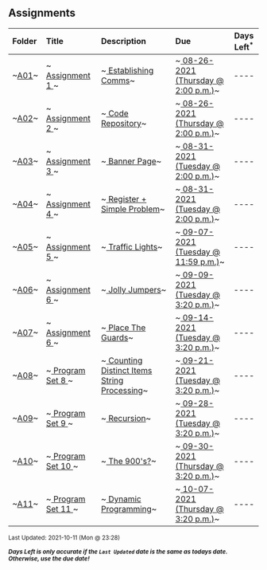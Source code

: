 ## Assignments

| Folder | Title | Description | Due | Days Left<sup>*</sup> |
|:------|:------|:------|:------|:-----:|
| ~<a href="https://github.com/rugbyprof/4883-Programming_Techniques/tree/master/Assignments/A01">A01</a>~ | ~<a href="https://github.com/rugbyprof/4883-Programming_Techniques/tree/master/Assignments/A01"> Assignment 1 </a>~ | ~<a href="https://github.com/rugbyprof/4883-Programming_Techniques/tree/master/Assignments/A01"> Establishing Comms</a>~ | ~<a href="https://github.com/rugbyprof/4883-Programming_Techniques/tree/master/Assignments/A01"> 08-26-2021 (Thursday @ 2:00 p.m.)</a>~ | ---- |
| ~<a href="https://github.com/rugbyprof/4883-Programming_Techniques/tree/master/Assignments/A02">A02</a>~ | ~<a href="https://github.com/rugbyprof/4883-Programming_Techniques/tree/master/Assignments/A02"> Assignment 2 </a>~ | ~<a href="https://github.com/rugbyprof/4883-Programming_Techniques/tree/master/Assignments/A02"> Code Repository</a>~ | ~<a href="https://github.com/rugbyprof/4883-Programming_Techniques/tree/master/Assignments/A02"> 08-26-2021 (Thursday @ 2:00 p.m.)</a>~ | ---- |
| ~<a href="https://github.com/rugbyprof/4883-Programming_Techniques/tree/master/Assignments/A03">A03</a>~ | ~<a href="https://github.com/rugbyprof/4883-Programming_Techniques/tree/master/Assignments/A03"> Assignment 3 </a>~ | ~<a href="https://github.com/rugbyprof/4883-Programming_Techniques/tree/master/Assignments/A03"> Banner Page</a>~ | ~<a href="https://github.com/rugbyprof/4883-Programming_Techniques/tree/master/Assignments/A03"> 08-31-2021 (Tuesday @ 2:00 p.m.)</a>~ | ---- |
| ~<a href="https://github.com/rugbyprof/4883-Programming_Techniques/tree/master/Assignments/A04">A04</a>~ | ~<a href="https://github.com/rugbyprof/4883-Programming_Techniques/tree/master/Assignments/A04"> Assignment 4 </a>~ | ~<a href="https://github.com/rugbyprof/4883-Programming_Techniques/tree/master/Assignments/A04"> Register + Simple Problem</a>~ | ~<a href="https://github.com/rugbyprof/4883-Programming_Techniques/tree/master/Assignments/A04"> 08-31-2021 (Tuesday @ 2:00 p.m.)</a>~ | ---- |
| ~<a href="https://github.com/rugbyprof/4883-Programming_Techniques/tree/master/Assignments/A05">A05</a>~ | ~<a href="https://github.com/rugbyprof/4883-Programming_Techniques/tree/master/Assignments/A05"> Assignment 5 </a>~ | ~<a href="https://github.com/rugbyprof/4883-Programming_Techniques/tree/master/Assignments/A05"> Traffic Lights</a>~ | ~<a href="https://github.com/rugbyprof/4883-Programming_Techniques/tree/master/Assignments/A05"> 09-07-2021 (Tuesday @ 11:59 p.m.)</a>~ | ---- |
| ~<a href="https://github.com/rugbyprof/4883-Programming_Techniques/tree/master/Assignments/A06">A06</a>~ | ~<a href="https://github.com/rugbyprof/4883-Programming_Techniques/tree/master/Assignments/A06"> Assignment 6 </a>~ | ~<a href="https://github.com/rugbyprof/4883-Programming_Techniques/tree/master/Assignments/A06"> Jolly Jumpers</a>~ | ~<a href="https://github.com/rugbyprof/4883-Programming_Techniques/tree/master/Assignments/A06"> 09-09-2021 (Tuesday @ 3:20 p.m.)</a>~ | ---- |
| ~<a href="https://github.com/rugbyprof/4883-Programming_Techniques/tree/master/Assignments/A07">A07</a>~ | ~<a href="https://github.com/rugbyprof/4883-Programming_Techniques/tree/master/Assignments/A07"> Assignment 6 </a>~ | ~<a href="https://github.com/rugbyprof/4883-Programming_Techniques/tree/master/Assignments/A07"> Place The Guards</a>~ | ~<a href="https://github.com/rugbyprof/4883-Programming_Techniques/tree/master/Assignments/A07"> 09-14-2021 (Tuesday @ 3:20 p.m.)</a>~ | ---- |
| ~<a href="https://github.com/rugbyprof/4883-Programming_Techniques/tree/master/Assignments/A08">A08</a>~ | ~<a href="https://github.com/rugbyprof/4883-Programming_Techniques/tree/master/Assignments/A08"> Program Set 8 </a>~ | ~<a href="https://github.com/rugbyprof/4883-Programming_Techniques/tree/master/Assignments/A08"> Counting Distinct Items String Processing</a>~ | ~<a href="https://github.com/rugbyprof/4883-Programming_Techniques/tree/master/Assignments/A08"> 09-21-2021 (Tuesday @ 3:20 p.m.)</a>~ | ---- |
| ~<a href="https://github.com/rugbyprof/4883-Programming_Techniques/tree/master/Assignments/A09">A09</a>~ | ~<a href="https://github.com/rugbyprof/4883-Programming_Techniques/tree/master/Assignments/A09"> Program Set 9 </a>~ | ~<a href="https://github.com/rugbyprof/4883-Programming_Techniques/tree/master/Assignments/A09"> Recursion</a>~ | ~<a href="https://github.com/rugbyprof/4883-Programming_Techniques/tree/master/Assignments/A09"> 09-28-2021 (Tuesday @ 3:20 p.m.)</a>~ | ---- |
| ~<a href="https://github.com/rugbyprof/4883-Programming_Techniques/tree/master/Assignments/A10">A10</a>~ | ~<a href="https://github.com/rugbyprof/4883-Programming_Techniques/tree/master/Assignments/A10"> Program Set 10 </a>~ | ~<a href="https://github.com/rugbyprof/4883-Programming_Techniques/tree/master/Assignments/A10"> The 900's?</a>~ | ~<a href="https://github.com/rugbyprof/4883-Programming_Techniques/tree/master/Assignments/A10"> 09-30-2021 (Thursday @ 3:20 p.m.)</a>~ | ---- |
| ~<a href="https://github.com/rugbyprof/4883-Programming_Techniques/tree/master/Assignments/A11">A11</a>~ | ~<a href="https://github.com/rugbyprof/4883-Programming_Techniques/tree/master/Assignments/A11"> Program Set 11 </a>~ | ~<a href="https://github.com/rugbyprof/4883-Programming_Techniques/tree/master/Assignments/A11"> Dynamic Programming</a>~ | ~<a href="https://github.com/rugbyprof/4883-Programming_Techniques/tree/master/Assignments/A11"> 10-07-2021 (Thursday @ 3:20 p.m.)</a>~ | ---- |

<sup>Last Updated: 2021-10-11 (Mon @ 23:28)</sup> 

<sup>***Days Left is only accurate if the `Last Updated` date is the same as todays date. Otherwise, use the due date!***</sup> 